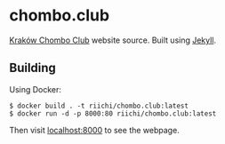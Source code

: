 chombo.club
===========

[Kraków Chombo Club](https://chombo.club) website source. Built using [Jekyll](https://jekyllrb.com/).

## Building
Using Docker:
```
$ docker build . -t riichi/chombo.club:latest
$ docker run -d -p 8000:80 riichi/chombo.club:latest
```
Then visit [localhost:8000](http://localhost:8000) to see the webpage.
